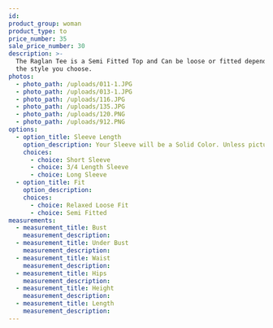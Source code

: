 ```yaml
---
id:
product_group: woman
product_type: to
price_number: 35
sale_price_number: 30
description: >-
  The Raglan Tee is a Semi Fitted Top and Can be loose or fitted depending on
  the style you choose.
photos:
  - photo_path: /uploads/011-1.JPG
  - photo_path: /uploads/013-1.JPG
  - photo_path: /uploads/116.JPG
  - photo_path: /uploads/135.JPG
  - photo_path: /uploads/120.PNG
  - photo_path: /uploads/912.PNG
options:
  - option_title: Sleeve Length
    option_description: Your Sleeve will be a Solid Color. Unless pictured with Stripes.
    choices:
      - choice: Short Sleeve
      - choice: 3/4 Length Sleeve
      - choice: Long Sleeve
  - option_title: Fit
    option_description:
    choices:
      - choice: Relaxed Loose Fit
      - choice: Semi Fitted
measurements:
  - measurement_title: Bust
    measurement_description:
  - measurement_title: Under Bust
    measurement_description:
  - measurement_title: Waist
    measurement_description:
  - measurement_title: Hips
    measurement_description:
  - measurement_title: Height
    measurement_description:
  - measurement_title: Length
    measurement_description:
---
```

